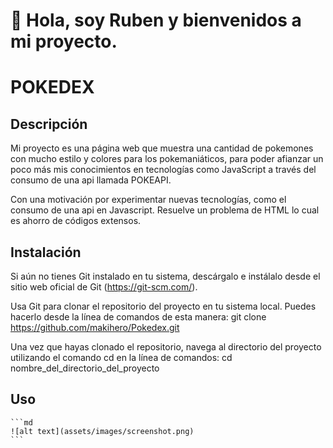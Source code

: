 # 👋 Hola, soy Ruben y bienvenidos a mi proyecto.
# POKEDEX

## Descripción

Mi proyecto es una página web que muestra una cantidad de pokemones con mucho estilo y colores para los pokemaniáticos, para poder afianzar un poco más mis conocimientos en tecnologías como JavaScript a través del consumo de una api llamada POKEAPI.

Con una motivación por experimentar nuevas tecnologías, como el consumo de una api en Javascript. Resuelve un problema de HTML lo cual es ahorro de códigos extensos.

## Instalación

Si aún no tienes Git instalado en tu sistema, descárgalo e instálalo desde el sitio web oficial de Git (https://git-scm.com/).

Usa Git para clonar el repositorio del proyecto en tu sistema local. Puedes hacerlo desde la línea de comandos de esta manera:
git clone https://github.com/makihero/Pokedex.git

Una vez que hayas clonado el repositorio, navega al directorio del proyecto utilizando el comando cd en la línea de comandos:
cd nombre_del_directorio_del_proyecto

## Uso

    ```md
    ![alt text](assets/images/screenshot.png)
    ```

